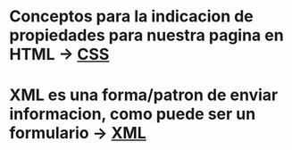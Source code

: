 # Conceptos para la indicacion de propiedades para nuestra pagina en HTML -> [CSS](./CSS)
# XML es una forma/patron de enviar informacion, como puede ser un formulario -> [XML](./XML)
